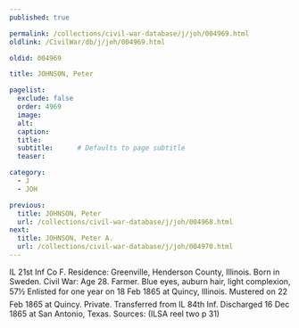 ```yaml
---
published: true

permalink: /collections/civil-war-database/j/joh/004969.html
oldlink: /CivilWar/db/j/joh/004969.html

oldid: 004969

title: JOHNSON, Peter

pagelist:
  exclude: false
  order: 4969
  image: 
  alt:
  caption:
  title:
  subtitle:      # Defaults to page subtitle
  teaser:

category: 
  - J 
  - JOH

previous:
  title: JOHNSON, Peter
  url: /collections/civil-war-database/j/joh/004968.html  
next:
  title: JOHNSON, Peter A.
  url: /collections/civil-war-database/j/joh/004970.html   
---
```

IL 21st Inf Co F. Residence: Greenville, Henderson County, Illinois. Born in Sweden. Civil War: Age 28. Farmer. Blue eyes, auburn hair, light complexion, 5&#146;7&frac12;&#148; Enlisted for one year on 18 Feb 1865 at Quincy, Illinois. Mustered on 22 Feb 1865 at Quincy. Private. Transferred from IL 84th Inf. Discharged 16 Dec 1865 at San Antonio, Texas. Sources: (ILSA reel two p 31)